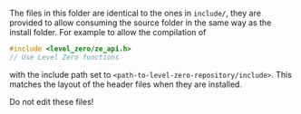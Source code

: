 The files in this folder are identical to the ones in `include/`, they are provided to allow
consuming the source folder in the same way as the install folder. For example to allow the compilation of

```cpp
#include <level_zero/ze_api.h>
// Use Level Zero functions
```

with the include path set to `<path-to-level-zero-repository/include>`.
This matches the layout of the header files when they are installed.

Do not edit these files!
